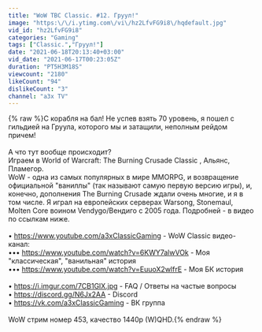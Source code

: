```yaml
---
title: "WoW TBC Classic. #12. Груул!"
image: "https:\/\/i.ytimg.com\/vi\/hz2LfvFG9i8\/hqdefault.jpg"
vid_id: "hz2LfvFG9i8"
categories: "Gaming"
tags: ["Classic.","Груул!"]
date: "2021-06-18T20:13:40+03:00"
vid_date: "2021-06-17T00:23:05Z"
duration: "PT5H3M18S"
viewcount: "2180"
likeCount: "94"
dislikeCount: "3"
channel: "a3x TV"
---
```

{% raw %}С корабля на бал! Не успев взять 70 уровень, я пошел с гильдией на Груула, которого мы и затащили, неполным рейдом причем!<br /><br />А что тут вообще происходит?<br />Играем в World of Warcraft: The Burning Crusade Classic , Альянс, Пламегор.<br />WoW - одна из самых популярных в мире MMORPG, и возвращение официальной &quot;ваниллы&quot; (так называют самую первую версию игры), и, конечно, дополнения The Burning Crusade ждали очень многие, и я в том числе. Я играл на европейских серверах Warsong, Stonemaul, Molten Core воином Vendygo/Вендиго с 2005 года. Подробней - в видео по ссылкам ниже.<br /><br />• <a rel="nofollow" target="blank" href="https://www.youtube.com/a3xClassicGaming">https://www.youtube.com/a3xClassicGaming</a> - WoW Classic видео-канал:<br />••• <a rel="nofollow" target="blank" href="https://www.youtube.com/watch?v=6KWY7alwVOk">https://www.youtube.com/watch?v=6KWY7alwVOk</a> - Моя &quot;классическая&quot;, &quot;ванильная&quot; история<br />••• <a rel="nofollow" target="blank" href="https://www.youtube.com/watch?v=EuuoX2wlfrE">https://www.youtube.com/watch?v=EuuoX2wlfrE</a> - Моя БК история<br /><br />• <a rel="nofollow" target="blank" href="https://i.imgur.com/7CB1GlX.jpg">https://i.imgur.com/7CB1GlX.jpg</a> - FAQ / Ответы на частые вопросы<br />• <a rel="nofollow" target="blank" href="https://discord.gg/N6Jx2AA">https://discord.gg/N6Jx2AA</a> - Discord<br />• <a rel="nofollow" target="blank" href="https://vk.com/a3xClassicGaming">https://vk.com/a3xClassicGaming</a> - ВК группа<br /><br />WoW стрим номер 453, качество 1440p (W)QHD.{% endraw %}

